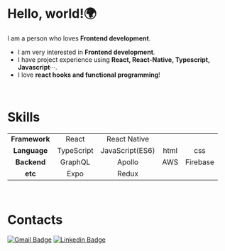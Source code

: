 # Hello, world!🌍

I am a person who loves **Frontend development**.

- I am very interested in **Frontend development**.
- I have project experience using **React, React-Native, Typescript, Javascript**···.
- I love **react hooks and functional programming**!

<br/>

# Skills

|                 |            |                 |      |          |
| :-------------: | :--------: | :-------------: | :--: | :------: |
|  **Framework**  |   React    |  React Native   |      |          |
| **Language** | TypeScript | JavaScript(ES6) | html |   css    |
|   **Backend**   |  GraphQL   |     Apollo      | AWS  | Firebase |
|     **etc**     |    Expo    |      Redux      |      |          |

<br/>

# Contacts

[![Gmail Badge](https://img.shields.io/badge/Gmail-d14836?style=flat-square&logo=Gmail&logoColor=white&link=mailto:leeesangheee@gmail.com)](mailto:leeesangheee@gmail.com) [![Linkedin Badge](https://img.shields.io/badge/-LinkedIn-blue?style=flat-square&logo=Linkedin&logoColor=white&link=https://www.linkedin.com/in/sanghee-lee-52ba5a1a8)](https://www.linkedin.com/in/sanghee-lee-52ba5a1a8)
